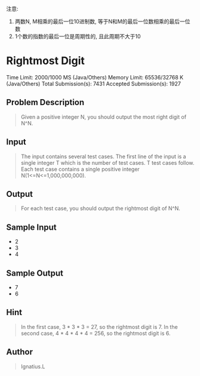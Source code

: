 注意:
1. 两数N, M相乘的最后一位10进制数, 等于N和M的最后一位数相乘的最后一位数
2. 1个数的指数的最后一位是周期性的, 且此周期不大于10


# Rightmost Digit

Time Limit: 2000/1000 MS (Java/Others) Memory Limit: 65536/32768 K (Java/Others)
Total Submission(s): 7431 Accepted Submission(s): 1927

## Problem Description
> Given a positive integer N, you should output the most right digit of N^N.
 

## Input
> The input contains several test cases. The first line of the input is a single integer T which is the number of test cases. T test cases follow.
 Each test case contains a single positive integer N(1<=N<=1,000,000,000).


## Output
> For each test case, you should output the rightmost digit of N^N.


## Sample Input
  - 2
  - 3
  - 4
    

## Sample Output
  -	7
  -	6

## Hint

>	In the first case, 3 * 3 * 3 = 27, so the rightmost digit is 7.
	In the second case, 4 * 4 * 4 * 4 = 256, so the rightmost digit is 6.
	 


## Author
> Ignatius.L
